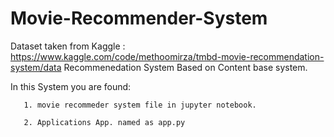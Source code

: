 # Movie-Recommender-System
Dataset taken from Kaggle : https://www.kaggle.com/code/methoomirza/tmbd-movie-recommendation-system/data
Recommenedation System Based on Content base system.

In this System you are found:
       
       1. movie recommeder system file in jupyter notebook.
       
       2. Applications App. named as app.py
        
